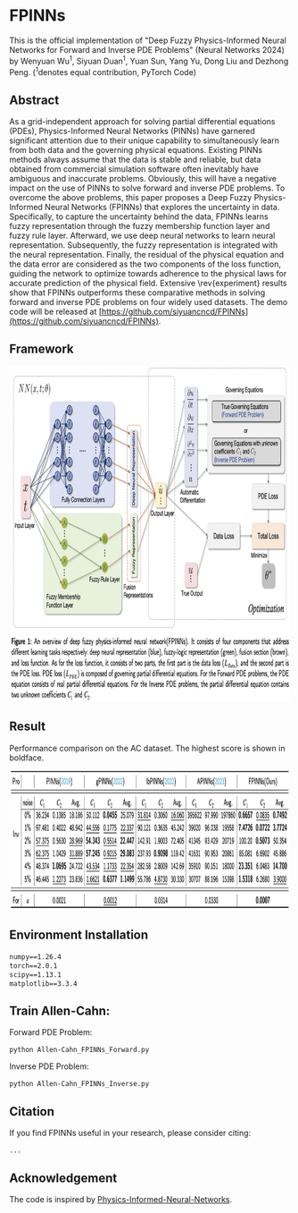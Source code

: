 # FPINNs

This is the official implementation of "Deep Fuzzy Physics-Informed Neural Networks for Forward and Inverse PDE Problems"
 (Neural Networks 2024) by Wenyuan Wu<sup>1</sup>, Siyuan Duan<sup>1</sup>, Yuan Sun, Yang Yu, Dong Liu and Dezhong Peng. (<sup>1</sup>denotes equal contribution, PyTorch Code)

## Abstract
As a grid-independent approach for solving partial differential equations (PDEs), Physics-Informed Neural Networks (PINNs) have garnered significant attention due to their unique capability to simultaneously learn from both data and the governing physical equations. Existing PINNs methods always assume that the data is stable and reliable, but data obtained from commercial simulation software often inevitably have ambiguous and inaccurate problems. Obviously, this will have a negative impact on the use of PINNs to solve forward and inverse PDE problems. To overcome the above problems, this paper proposes a Deep Fuzzy Physics-Informed Neural Networks (FPINNs) that explores the uncertainty in data. Specifically, to capture the uncertainty behind the data, FPINNs learns fuzzy representation through the fuzzy membership function layer and fuzzy rule layer. Afterward, we use deep neural networks to learn neural representation. Subsequently, the fuzzy representation is integrated with the neural representation. Finally, the residual of the physical equation and the data error are considered as the two components of the loss function, guiding the network to optimize towards adherence to the physical laws for accurate prediction of the physical field. Extensive \rev{experiment} results show that FPINNs outperforms these comparative methods in solving forward and inverse PDE problems on four widely used datasets. The demo code will be released at [https://github.com/siyuancncd/FPINNs](https://github.com/siyuancncd/FPINNs).

## Framework
<p align="center">
<img src="https://github.com/siyuancncd/FPINNs/blob/main/FPINN.png" width="850" height="600">
</p>

## Result
Performance comparison on the AC dataset. The highest score is shown in boldface.
<p align="center">
<img src="https://github.com/siyuancncd/FPINNs/blob/main/AC_results.png" width="850" height="250">
</p>

## Environment Installation
```
numpy==1.26.4
torch==2.0.1
scipy==1.13.1
matplotlib==3.3.4
```
## Train Allen-Cahn:

Forward PDE Problem:
```
python Allen-Cahn_FPINNs_Forward.py
```
Inverse PDE Problem:
```
python Allen-Cahn_FPINNs_Inverse.py
```

## Citation
If you find FPINNs useful in your research, please consider citing:
```
...
```

## Acknowledgement
The code is inspired by [Physics-Informed-Neural-Networks](https://github.com/omniscientoctopus/Physics-Informed-Neural-Networks).

